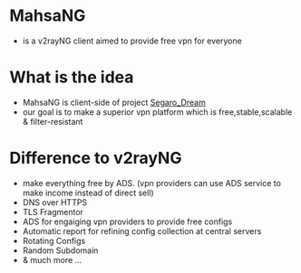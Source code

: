 # MahsaNG
- is a v2rayNG client aimed to provide free vpn for everyone

# What is the idea
- MahsaNG is client-side of project [Segaro_Dream](https://github.com/GFW-knocker/Segaro_Dream)
- our goal is to make a superior vpn platform which is free,stable,scalable & filter-resistant

# Difference to v2rayNG
- make everything free by ADS. (vpn providers can use ADS service to make income instead of direct sell)
- DNS over HTTPS
- TLS Fragmentor
- ADS for engaiging vpn providers to provide free configs
- Automatic report for refining config collection at central servers
- Rotating Configs
- Random Subdomain
- & much more ...


